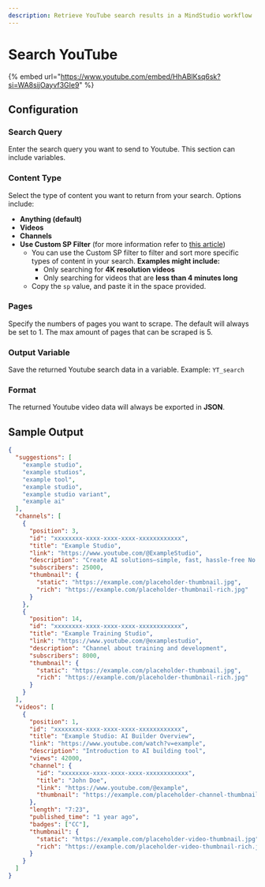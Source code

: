 ```yaml
---
description: Retrieve YouTube search results in a MindStudio workflow
---
```


# Search YouTube

{% embed url="https://www.youtube.com/embed/HhABlKsq6sk?si=WA8sijOayvf3GIe9" %}

## Configuration&#x20;

### Search Query

Enter the search query you want to send to Youtube. This section can include variables.

### Content Type

Select the type of content you want to return from your search. Options include:

* **Anything (default)**
* **Videos**
* **Channels**
* **Use Custom SP Filter** (for more information refer to [this article](https://serpapi.com/blog/youtube-sp-filters-paginating-sorting-and-filtering-with-the-youtube-api/))
  * You can use the Custom SP filter to filter and sort more specific types of content in your search. **Examples might include:**
    * Only searching for **4K resolution videos**
    * Only searching for videos that are **less than 4 minutes long**
  * Copy the `sp` value, and paste it in the space provided.&#x20;

### Pages

Specify the numbers of pages you want to scrape. The default will always be set to 1. The max amount of pages that can be scraped is 5.

### Output Variable&#x20;

Save the returned Youtube search data in a variable. Example: `YT_search`

### Format&#x20;

The returned Youtube video data will always be exported in **JSON**.&#x20;

## Sample Output

```json
{
  "suggestions": [
    "example studio",
    "example studios",
    "example tool",
    "example studio",
    "example studio variant",
    "example ai"
  ],
  "channels": [
    {
      "position": 3,
      "id": "xxxxxxxx-xxxx-xxxx-xxxx-xxxxxxxxxxxx",
      "title": "Example Studio",
      "link": "https://www.youtube.com/@ExampleStudio",
      "description": "Create AI solutions–simple, fast, hassle-free No expertise required",
      "subscribers": 25000,
      "thumbnail": {
        "static": "https://example.com/placeholder-thumbnail.jpg",
        "rich": "https://example.com/placeholder-thumbnail-rich.jpg"
      }
    },
    {
      "position": 14,
      "id": "xxxxxxxx-xxxx-xxxx-xxxx-xxxxxxxxxxxx",
      "title": "Example Training Studio",
      "link": "https://www.youtube.com/@examplestudio",
      "description": "Channel about training and development",
      "subscribers": 8000,
      "thumbnail": {
        "static": "https://example.com/placeholder-thumbnail.jpg",
        "rich": "https://example.com/placeholder-thumbnail-rich.jpg"
      }
    }
  ],
  "videos": [
    {
      "position": 1,
      "id": "xxxxxxxx-xxxx-xxxx-xxxx-xxxxxxxxxxxx",
      "title": "Example Studio: AI Builder Overview",
      "link": "https://www.youtube.com/watch?v=example",
      "description": "Introduction to AI building tool",
      "views": 42000,
      "channel": {
        "id": "xxxxxxxx-xxxx-xxxx-xxxx-xxxxxxxxxxxx",
        "title": "John Doe",
        "link": "https://www.youtube.com/@example",
        "thumbnail": "https://example.com/placeholder-channel-thumbnail.jpg"
      },
      "length": "7:23",
      "published_time": "1 year ago",
      "badges": ["CC"],
      "thumbnail": {
        "static": "https://example.com/placeholder-video-thumbnail.jpg",
        "rich": "https://example.com/placeholder-video-thumbnail-rich.jpg"
      }
    }
  ]
}
```
